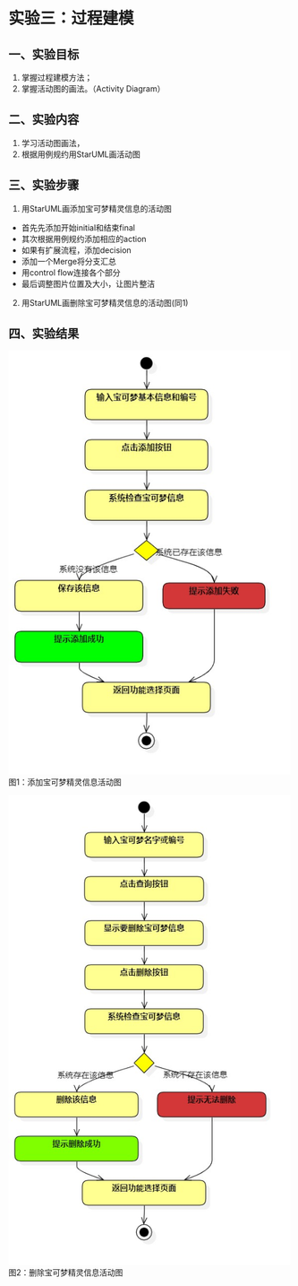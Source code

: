# 实验三：过程建模
## 一、实验目标

1. 掌握过程建模方法；
2. 掌握活动图的画法。（Activity Diagram）

## 二、实验内容

1. 学习活动图画法，
2. 根据用例规约用StarUML画活动图

## 三、实验步骤

1. 用StarUML画添加宝可梦精灵信息的活动图

  - 首先先添加开始initial和结束final
  - 其次根据用例规约添加相应的action
  - 如果有扩展流程，添加decision
  - 添加一个Merge将分支汇总
  - 用control flow连接各个部分
  - 最后调整图片位置及大小，让图片整洁

2. 用StarUML画删除宝可梦精灵信息的活动图(同1)

## 四、实验结果

![添加宝可梦精灵信息活动图](./BaoKeActivity.jpg)  
图1：添加宝可梦精灵信息活动图

![删除宝可梦精灵信息活动图](./BaoKeActivity1.jpg)  
图2：删除宝可梦精灵信息活动图
